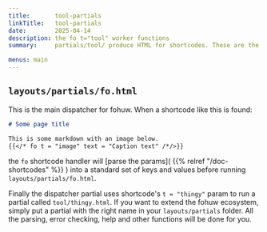 ```yaml
---
title:       tool-partials
linkTitle:   tool-partials
date:        2025-04-14
description: the fo t="tool" worker functions
summary:     partials/tool/ produce HTML for shortcodes. These are the building blocks of a FOHUW site'

menus: main
---
```


## `layouts/partials/fo.html`

This is the main dispatcher for fohuw. When a shortcode like this is found:

```markdown  {linenos=inline}
# Some page title

This is some markdown with an image below.
{{</* fo t = "image" text = "Caption text" /*/>}}
```

the `fo` shortcode handler will [parse the params]( {{% relref "/doc-shortcodes" %}} ) into a standard set of keys and values before
running `layouts/partials/fo.html`.

Finally the dispatcher partial uses shortcode's `t = "thingy"` param to run a partial called `tool/thingy.html`. If you
want to extend the fohuw ecosystem, simply put a partial with the right name in your `layouts/partials` folder. All the
parsing, error checking, help and other functions will be done for you.
